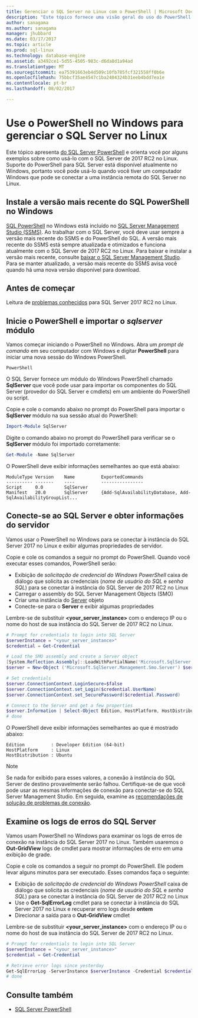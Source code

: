 ```yaml
---
title: Gerenciar o SQL Server no Linux com o PowerShell | Microsoft Docs
description: "Este tópico fornece uma visão geral do uso do PowerShell no Windows com o SQL Server no Linux."
author: sanagama
ms.author: sanagama
manager: jhubbard
ms.date: 03/17/2017
ms.topic: article
ms.prod: sql-linux
ms.technology: database-engine
ms.assetid: a3492ce1-5d55-4505-983c-d6da8d1a94ad
ms.translationtype: MT
ms.sourcegitcommit: ea75391663eb4d509c10fb785fcf321558ff0b6e
ms.openlocfilehash: 75bbcf35ae4547c1ba2404324b31eeb4bdd7ea1e
ms.contentlocale: pt-br
ms.lasthandoff: 08/02/2017

---
```

# <a name="use-powershell-on-windows-to-manage-sql-server-on-linux"></a>Use o PowerShell no Windows para gerenciar o SQL Server no Linux

Este tópico apresenta [do SQL Server PowerShell](https://msdn.microsoft.com/en-us/library/mt740629.aspx) e orienta você por alguns exemplos sobre como usá-lo com o SQL Server de 2017 RC2 no Linux. Suporte do PowerShell para SQL Server está disponível atualmente no Windows, portanto você pode usá-lo quando você tiver um computador Windows que pode se conectar a uma instância remota do SQL Server no Linux.

## <a name="install-the-newest-version-of-sql-powershell-on-windows"></a>Instale a versão mais recente do SQL PowerShell no Windows

[SQL PowerShell](https://msdn.microsoft.com/en-us/library/mt740629.aspx) no Windows está incluído no [SQL Server Management Studio (SSMS)](https://msdn.microsoft.com/en-us/library/hh213248.aspx). Ao trabalhar com o SQL Server, você deve usar sempre a versão mais recente do SSMS e do PowerShell do SQL. A versão mais recente do SSMS está sempre atualizada e otimizados e funciona atualmente com o SQL Server de 2017 RC2 no Linux. Para baixar e instalar a versão mais recente, consulte [baixar o SQL Server Management Studio](https://msdn.microsoft.com/library/mt238290.aspx). Para se manter atualizado, a versão mais recente do SSMS avisa você quando há uma nova versão disponível para download. 

## <a name="before-you-begin"></a>Antes de começar

Leitura de [problemas conhecidos](sql-server-linux-release-notes.md) para SQL Server 2017 RC2 no Linux.

## <a name="launch-powershell-and-import-the-sqlserver-module"></a>Inicie o PowerShell e importar o *sqlserver* módulo

Vamos começar iniciando o PowerShell no Windows. Abra um *prompt de comando* em seu computador com Windows e digitar **PowerShell** para iniciar uma nova sessão do Windows PowerShell.

```
PowerShell
```

O SQL Server fornece um módulo do Windows PowerShell chamado **SqlServer** que você pode usar para importar os componentes do SQL Server (provedor do SQL Server e cmdlets) em um ambiente do PowerShell ou script.

Copie e cole o comando abaixo no prompt do PowerShell para importar o **SqlServer** módulo na sua sessão atual do PowerShell:

```powershell
Import-Module SqlServer
```

Digite o comando abaixo no prompt do PowerShell para verificar se o **SqlServer** módulo foi importado corretamente:

```powershell
Get-Module -Name SqlServer
```

O PowerShell deve exibir informações semelhantes ao que está abaixo:

```
ModuleType Version    Name          ExportedCommands
---------- -------    ----          ----------------
Script     0.0        SqlServer
Manifest   20.0       SqlServer     {Add-SqlAvailabilityDatabase, Add-SqlAvailabilityGroupList...
```

## <a name="connect-to-sql-server-and-get-server-information"></a>Conecte-se ao SQL Server e obter informações do servidor

Vamos usar o PowerShell no Windows para se conectar à instância do SQL Server 2017 no Linux e exibir algumas propriedades de servidor.

Copie e cole os comandos a seguir no prompt do PowerShell. Quando você executar esses comandos, PowerShell serão:
- Exibição de *solicitação de credencial do Windows PowerShell* caixa de diálogo que solicita as credenciais (*nome de usuário do SQL* e *senha SQL*) para se conectar à instância do SQL Server de 2017 RC2 no Linux
- Carregar o assembly do SQL Server Management Objects (SMO)
- Criar uma instância do [Server](https://msdn.microsoft.com/en-us/library/microsoft.sqlserver.management.smo.server.aspx) objeto
- Conecte-se para o **Server** e exibir algumas propriedades

Lembre-se de substituir  **\<your_server_instance\>**  com o endereço IP ou o nome do host de sua instância do SQL Server de 2017 RC2 no Linux.

```powershell
# Prompt for credentials to login into SQL Server
$serverInstance = "<your_server_instance>"
$credential = Get-Credential

# Load the SMO assembly and create a Server object
[System.Reflection.Assembly]::LoadWithPartialName('Microsoft.SqlServer.SMO') | out-null
$server = New-Object ('Microsoft.SqlServer.Management.Smo.Server') $serverInstance

# Set credentials
$server.ConnectionContext.LoginSecure=$false
$server.ConnectionContext.set_Login($credential.UserName)
$server.ConnectionContext.set_SecurePassword($credential.Password)

# Connect to the Server and get a few properties
$server.Information | Select-Object Edition, HostPlatform, HostDistribution | Format-List
# done
```

O PowerShell deve exibir informações semelhantes ao que é mostrado abaixo:

```
Edition          : Developer Edition (64-bit)
HostPlatform     : Linux
HostDistribution : Ubuntu
```
> [!NOTE]
> Se nada for exibido para esses valores, a conexão à instância do SQL Server de destino provavelmente serão falhou. Certifique-se de que você pode usar as mesmas informações de conexão para conectar-se do SQL Server Management Studio. Em seguida, examine as [recomendações de solução de problemas de conexão](sql-server-linux-troubleshooting-guide.md#connection).

## <a name="examine-sql-server-error-logs"></a>Examine os logs de erros do SQL Server

Vamos usam PowerShell no Windows para examinar os logs de erros de conexão na instância do SQL Server 2017 no Linux. Também usaremos o **Out-GridView** logs de cmdlet para mostrar informações de erro em uma exibição de grade.

Copie e cole os comandos a seguir no prompt do PowerShell. Ele podem levar alguns minutos para ser executado. Esses comandos faça o seguinte:
- Exibição de *solicitação de credencial do Windows PowerShell* caixa de diálogo que solicita as credenciais (*nome de usuário do SQL* e *senha SQL*) para se conectar à instância do SQL Server de 2017 RC2 no Linux
- Use o **Get-SqlErrorLog** cmdlet para se conectar à instância do SQL Server 2017 no Linux e recuperar erro logs desde **ontem**
- Direcionar a saída para o **Out-GridView** cmdlet

Lembre-se de substituir  **\<your_server_instance\>**  com o endereço IP ou o nome do host de sua instância do SQL Server de 2017 RC2 no Linux.

```powershell
# Prompt for credentials to login into SQL Server
$serverInstance = "<your_server_instance>"
$credential = Get-Credential

# Retrieve error logs since yesterday
Get-SqlErrorLog -ServerInstance $serverInstance -Credential $credential -Since Yesterday | Out-GridView
# done
```
## <a name="see-also"></a>Consulte também
- [SQL Server PowerShell](https://msdn.microsoft.com/en-us/library/hh245198.aspx)

